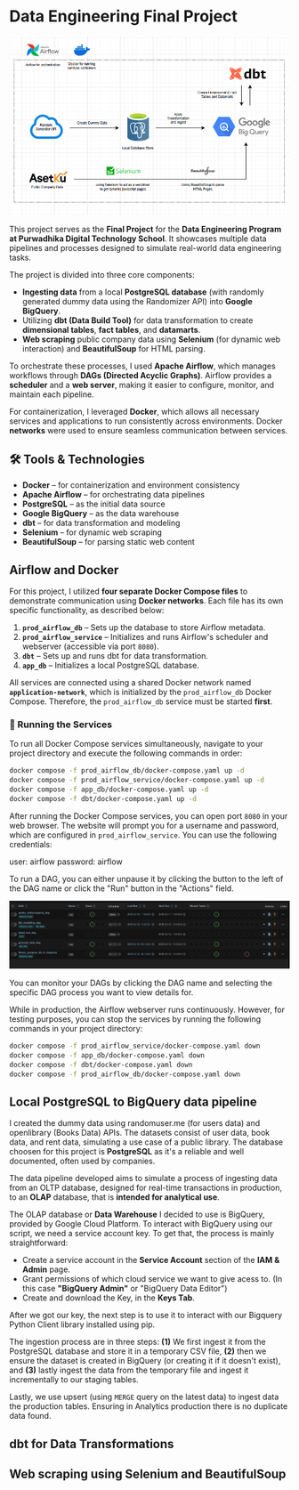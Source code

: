 # Data Engineering Final Project

<img src='assets/final_project_model.png' alt='final project model'>

This project serves as the **Final Project** for the **Data Engineering Program at Purwadhika Digital Technology School**. It showcases multiple data pipelines and processes designed to simulate real-world data engineering tasks.

The project is divided into three core components:

- **Ingesting data** from a local **PostgreSQL database** (with randomly generated dummy data using the Randomizer API) into **Google BigQuery**.
- Utilizing **dbt (Data Build Tool)** for data transformation to create **dimensional tables**, **fact tables**, and **datamarts**.
- **Web scraping** public company data using **Selenium** (for dynamic web interaction) and **BeautifulSoup** for HTML parsing.

To orchestrate these processes, I used **Apache Airflow**, which manages workflows through **DAGs (Directed Acyclic Graphs)**. Airflow provides a **scheduler** and a **web server**, making it easier to configure, monitor, and maintain each pipeline.

For containerization, I leveraged **Docker**, which allows all necessary services and applications to run consistently across environments. Docker **networks** were used to ensure seamless communication between services.

## 🛠 Tools & Technologies

- **Docker** – for containerization and environment consistency  
- **Apache Airflow** – for orchestrating data pipelines  
- **PostgreSQL** – as the initial data source  
- **Google BigQuery** – as the data warehouse  
- **dbt** – for data transformation and modeling  
- **Selenium** – for dynamic web scraping  
- **BeautifulSoup** – for parsing static web content

## Airflow and Docker

For this project, I utilized **four separate Docker Compose files** to demonstrate communication using **Docker networks**. Each file has its own specific functionality, as described below:

1. **`prod_airflow_db`** – Sets up the database to store Airflow metadata.  
2. **`prod_airflow_service`** – Initializes and runs Airflow's scheduler and webserver (accessible via port `8080`).  
3. **`dbt`** – Sets up and runs dbt for data transformation.  
4. **`app_db`** – Initializes a local PostgreSQL database.

All services are connected using a shared Docker network named **`application-network`**, which is initialized by the `prod_airflow_db` Docker Compose. Therefore, the `prod_airflow_db` service must be started **first**.

### 🔧 Running the Services

To run all Docker Compose services simultaneously, navigate to your project directory and execute the following commands in order:

```bash
docker compose -f prod_airflow_db/docker-compose.yaml up -d
docker compose -f prod_airflow_service/docker-compose.yaml up -d
docker compose -f app_db/docker-compose.yaml up -d
docker compose -f dbt/docker-compose.yaml up -d
```

After running the Docker Compose services, you can open port `8080` in your web browser. The website will prompt you for a username and password, which are configured in `prod_airflow_service`. You can use the following credentials:

user: airflow
password: airflow

To run a DAG, you can either unpause it by clicking the button to the left of the DAG name or click the "Run" button in the "Actions" field.

![DAG Button](assets/dag_button.png)

You can monitor your DAGs by clicking the DAG name and selecting the specific DAG process you want to view details for.

While in production, the Airflow webserver runs continuously. However, for testing purposes, you can stop the services by running the following commands in your project directory:

```bash
docker compose -f prod_airflow_service/docker-compose.yaml down
docker compose -f app_db/docker-compose.yaml down
docker compose -f dbt/docker-compose.yaml down
docker compose -f prod_airflow_db/docker-compose.yaml down
```

## Local PostgreSQL to BigQuery data pipeline

I created the dummy data using randomuser.me (for users data) and openlibrary (Books Data) APIs. The datasets consist of user data, book data, and rent data, simulating a use case of a public library. The database choosen for this project is **PostgreSQL** as it's a reliable and well documented, often used by companies.

The data pipeline developed aims to simulate a process of ingesting data from an OLTP database, designed for real-time transactions in production, to an **OLAP** database, that is **intended for analytical use**.

The OLAP database or **Data Warehouse** I decided to use is BigQuery, provided by Google Cloud Platform. To interact with BigQuery using our script, we need a service account key. To get that, the process is mainly straightforward:

- Create a service account in the **Service Account** section of the **IAM & Admin** page.
- Grant permissions of which cloud service we want to give acess to. (In this case **"BigQuery Admin"** or "BigQuery Data Editor")
- Create and download the Key, in the **Keys Tab**.

After we got our key, the next step is to use it to interact with our Bigquery Python Client library installed using pip.

The ingestion process are in three steps: **(1)** We first ingest it from the PostgreSQL database and store it in a temporary CSV file, **(2)** then we ensure the dataset is created in BigQuery (or creating it if it doesn't exist), and **(3)** lastly ingest the data from the temporary file and ingest it incrementally to our staging tables.

Lastly, we use upsert (using `MERGE` query on the latest data) to ingest data the production tables. Ensuring in Analytics production there is no duplicate data found.

## dbt for Data Transformations
## Web scraping using Selenium and BeautifulSoup